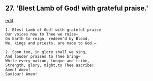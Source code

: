 
## 27.  'Blest Lamb of God! with grateful praise.'
[edit](https://docs.google.com/document/d/19G87us68goTvHBKiemWNrJuYkHu4eGH7/edit?mode=html)



    1. Blest Lamb of God! with grateful praise 
    Our voices now to Thee we raise—
    On Earth to reign, redeem’d by Blood,
    We, kings and priests, are made to God.—

    2. Soon too, in glory shall we sing,
    And louder praises to Thee bring—
    While every nation, tongue and tribe, 
    Strength, glory, might,to Thee ascribe!
    Amen! Amen!
    Saviour! Amen!
